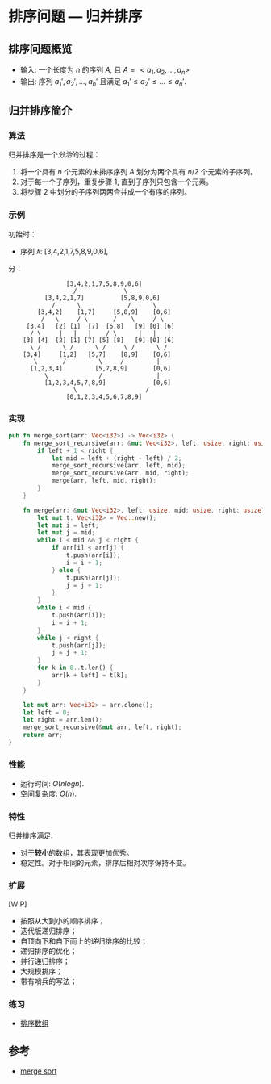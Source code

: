 # 排序问题 — 归并排序

## 排序问题概览

- 输入: 一个长度为 $n$ 的序列 $A$, 且 $A = <a_1, a_2, ..., a_n>$
- 输出: 序列 $a_1', a_2', ..., a_n'$ 且满足 $a_1' \le a_2' \le ... \le a_n'$.

## 归并排序简介

### 算法

归并排序是一个*分治*的过程：

1. 将一个具有 $n$ 个元素的未排序序列 $A$ 划分为两个具有 $n/2$ 个元素的子序列。
2. 对于每一个子序列，重复步骤 1, 直到子序列只包含一个元素。
3. 将步骤 2 中划分的子序列两两合并成一个有序的序列。

### 示例

初始时：

- 序列 `A`: [3,4,2,1,7,5,8,9,0,6],

分：

```text
                [3,4,2,1,7,5,8,9,0,6]
                  /             \
          [3,4,2,1,7]          [5,8,9,0,6]
            /      \             /      \
        [3,4,2]    [1,7]     [5,8,9]    [0,6]
         /   \     / \       /    \     / \
     [3,4]   [2] [1]  [7]  [5,8]   [9] [0] [6]
      / \     |   |   |    / \      |   |   |
    [3] [4]  [2] [1] [7] [5] [8]   [9] [0] [6]
      \ /      \ /      \ /     \ /      \ /
    [3,4]     [1,2]   [5,7]    [8,9]    [0,6]
       \       /         \     /         |
      [1,2,3,4]         [5,7,8,9]       [0,6]
          \              /               |
          [1,2,3,4,5,7,8,9]             [0,6]
                  \                   /
                [0,1,2,3,4,5,6,7,8,9]
```

### 实现

```Rust
pub fn merge_sort(arr: Vec<i32>) -> Vec<i32> {
    fn merge_sort_recursive(arr: &mut Vec<i32>, left: usize, right: usize) {
        if left + 1 < right {
            let mid = left + (right - left) / 2;
            merge_sort_recursive(arr, left, mid);
            merge_sort_recursive(arr, mid, right);
            merge(arr, left, mid, right);
        }
    }

    fn merge(arr: &mut Vec<i32>, left: usize, mid: usize, right: usize) {
        let mut t: Vec<i32> = Vec::new();
        let mut i = left;
        let mut j = mid;
        while i < mid && j < right {
            if arr[i] < arr[j] {
                t.push(arr[i]);
                i = i + 1;
            } else {
                t.push(arr[j]);
                j = j + 1;
            }
        }
        while i < mid {
            t.push(arr[i]);
            i = i + 1;
        }
        while j < right {
            t.push(arr[j]);
            j = j + 1;
        }
        for k in 0..t.len() {
            arr[k + left] = t[k];
        }
    }

    let mut arr: Vec<i32> = arr.clone();
    let left = 0;
    let right = arr.len();
    merge_sort_recursive(&mut arr, left, right);
    return arr;
}
```

### 性能

- 运行时间: $O(nlogn)$.
- 空间复杂度: $O(n)$.

### 特性

归并排序满足:

- 对于**较小**的数组，其表现更加优秀。
- 稳定性。对于相同的元素，排序后相对次序保持不变。

### 扩展

[WIP]

- 按照从大到小的顺序排序；
- 迭代版递归排序；
- 自顶向下和自下而上的递归排序的比较；
- 递归排序的优化；
- 并行递归排序；
- 大规模排序；
- 带有哨兵的写法；

### 练习

- [排序数组](https://leetcode-cn.com/problems/sort-an-array/)

## 参考

- [merge sort](https://en.wikipedia.org/wiki/Merge_sort)
